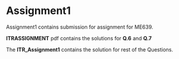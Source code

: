 # Assignment1
Assignment1 contains submission for assignment for ME639.

**ITRASSIGNMENT** pdf contains the solutions for **Q.6** and **Q.7**

The **ITR_Assignment1** contains the solution for rest of the Questions.
